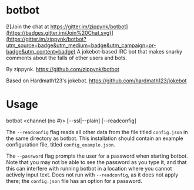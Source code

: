 # botbot

[![Join the chat at https://gitter.im/zippynk/botbot](https://badges.gitter.im/Join%20Chat.svg)](https://gitter.im/zippynk/botbot?utm_source=badge&utm_medium=badge&utm_campaign=pr-badge&utm_content=badge)
A jokebot-based IRC bot that makes snarky comments about the falls of other users and bots.

By zippynk. https://github.com/zippynk/botbot

Based on Hardmath123's jokebot. https://github.com/hardmath123/jokebot

# Usage

botbot <host> <channel (no #)> [--ssl|--plain] <nick> [--readconfig]

The `--readconfig` flag reads all other data from the file titled `config.json` in the same directory as botbot. This installation should contain an example configuration file, titled `config_example.json`.

The `--password` flag prompts the user for a password when starting botbot. Note that you may not be able to see the password as you type it, and that this can interfere with running botbot in a location where you cannot actively input text. Does not run with `--readconfig`, as it does not apply there; the `config.json` file has an option for a password.
